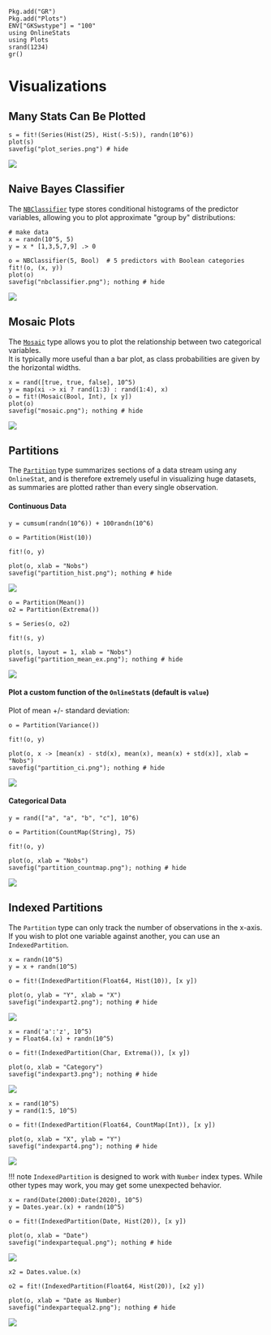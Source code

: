 ```@setup setup
Pkg.add("GR")
Pkg.add("Plots")
ENV["GKSwstype"] = "100"
using OnlineStats
using Plots
srand(1234)
gr()
```

# Visualizations

## Many Stats Can Be Plotted

```@example setup
s = fit!(Series(Hist(25), Hist(-5:5)), randn(10^6))
plot(s)
savefig("plot_series.png") # hide
```

![](plot_series.png)

## Naive Bayes Classifier

The [`NBClassifier`](@ref) type stores conditional histograms of the predictor variables, allowing you to plot approximate "group by" distributions:

```@example setup 
# make data
x = randn(10^5, 5)
y = x * [1,3,5,7,9] .> 0

o = NBClassifier(5, Bool)  # 5 predictors with Boolean categories
fit!(o, (x, y))
plot(o)
savefig("nbclassifier.png"); nothing # hide
```
![](nbclassifier.png)

## Mosaic Plots

The [`Mosaic`](@ref) type allows you to plot the relationship between two categorical variables.  
It is typically more useful than a bar plot, as class probabilities are given by the horizontal
widths.

```@example setup 
x = rand([true, true, false], 10^5)
y = map(xi -> xi ? rand(1:3) : rand(1:4), x)
o = fit!(Mosaic(Bool, Int), [x y])
plot(o)
savefig("mosaic.png"); nothing # hide
```
![](mosaic.png)

## Partitions

The [`Partition`](@ref) type summarizes sections of a data stream using any `OnlineStat`, 
and is therefore extremely useful in visualizing huge datasets, as summaries are plotted
rather than every single observation.  

#### Continuous Data

```@example setup
y = cumsum(randn(10^6)) + 100randn(10^6)

o = Partition(Hist(10))

fit!(o, y)

plot(o, xlab = "Nobs")
savefig("partition_hist.png"); nothing # hide
```
![](partition_hist.png)


```@example setup
o = Partition(Mean())
o2 = Partition(Extrema())

s = Series(o, o2)

fit!(s, y)

plot(s, layout = 1, xlab = "Nobs")
savefig("partition_mean_ex.png"); nothing # hide
```
![](partition_mean_ex.png)


#### Plot a custom function of the `OnlineStat`s (default is `value`)

Plot of mean +/- standard deviation:

```@example setup
o = Partition(Variance())

fit!(o, y)

plot(o, x -> [mean(x) - std(x), mean(x), mean(x) + std(x)], xlab = "Nobs")
savefig("partition_ci.png"); nothing # hide  
```
![](partition_ci.png)


#### Categorical Data

```@example setup
y = rand(["a", "a", "b", "c"], 10^6)

o = Partition(CountMap(String), 75)

fit!(o, y)

plot(o, xlab = "Nobs")
savefig("partition_countmap.png"); nothing # hide
```
![](partition_countmap.png)


## Indexed Partitions

The `Partition` type can only track the number of observations in the x-axis.  If you wish
to plot one variable against another, you can use an `IndexedPartition`.  


```@example setup
x = randn(10^5)
y = x + randn(10^5)

o = fit!(IndexedPartition(Float64, Hist(10)), [x y])

plot(o, ylab = "Y", xlab = "X")
savefig("indexpart2.png"); nothing # hide
```
![](indexpart2.png)

```@example setup
x = rand('a':'z', 10^5)
y = Float64.(x) + randn(10^5)

o = fit!(IndexedPartition(Char, Extrema()), [x y])

plot(o, xlab = "Category")
savefig("indexpart3.png"); nothing # hide
```
![](indexpart3.png)

```@example setup
x = rand(10^5)
y = rand(1:5, 10^5)

o = fit!(IndexedPartition(Float64, CountMap(Int)), [x y])

plot(o, xlab = "X", ylab = "Y")
savefig("indexpart4.png"); nothing # hide
```
![](indexpart4.png)

!!! note
    `IndexedPartition` is designed to work with `Number` index types.  While other types may work, you may get some unexpected behavior.

```@example setup
x = rand(Date(2000):Date(2020), 10^5)
y = Dates.year.(x) + randn(10^5)

o = fit!(IndexedPartition(Date, Hist(20)), [x y])

plot(o, xlab = "Date")
savefig("indexpartequal.png"); nothing # hide

```
![](indexpartequal.png)

```@example setup 
x2 = Dates.value.(x)

o2 = fit!(IndexedPartition(Float64, Hist(20)), [x2 y])

plot(o, xlab = "Date as Number)
savefig("indexpartequal2.png"); nothing # hide
```
![](indexpartequal2.png)